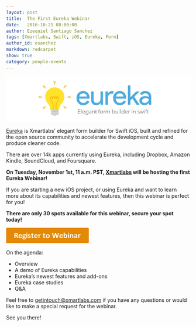 ```yaml
---
layout: post
title:  The First Eureka Webinar
date:   2016-10-21 08:00:00
author: Ezequiel Santiago Sanchez
tags: [Xmartlabs, Swift, iOS, Eureka, Form]
author_id: esanchez
markdown: redcarpet
show: true
category: people-events
---
```


[Eureka]:        https://github.com/xmartlabs/Eureka
[Xmartlabs]:     https://xmartlabs.com/
<img src="/images/eureka-webinar/eureka.jpg" alt="Screenshot of hiding rows" />

[Eureka] is Xmartlabs’ elegant form builder for Swift iOS, built and refined for the open source community to accelerate the development cycle and produce cleaner code.

There are over 14k apps currently using Eureka, including Dropbox, Amazon Kindle, SoundCloud, and Foursquare.

**On Tuesday, November 1st, 11 a.m. PST, [Xmartlabs] will be hosting the first Eureka Webinar!**

If you are starting a new iOS project, or using Eureka and want to learn more about its capabilities and newest features, then this webinar is perfect for you!

**There are only 30 spots available for this webinar, secure your spot today!**

<a  href="https://goo.gl/forms/rKNRZQ1r5Ay5gM3p2" target="_blank"><img src="/images/eureka-webinar/save_your_spot.png" alt="Screenshot of hiding rows" /></a>

On the agenda:
- Overview
- A demo of Eureka capabilities
- Eureka’s newest features and add-ons
- Eureka case studies
- Q&A

Feel free to <getintouch@xmartlabs.com> if you have any questions or would like to make a special request for the webinar.

See you there!
